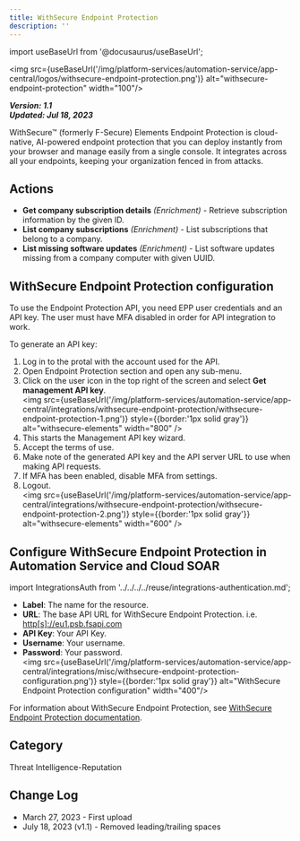 ```yaml
---
title: WithSecure Endpoint Protection
description: ''
---
```

import useBaseUrl from '@docusaurus/useBaseUrl';

<img src={useBaseUrl('/img/platform-services/automation-service/app-central/logos/withsecure-endpoint-protection.png')} alt="withsecure-endpoint-protection" width="100"/>

***Version: 1.1  
Updated: Jul 18, 2023***

WithSecure™ (formerly F-Secure) Elements Endpoint Protection is cloud-native, AI-powered endpoint protection that you can deploy instantly from your browser and manage easily from a single console. It integrates across all your endpoints, keeping your organization fenced in from attacks.

## Actions

* **Get company subscription details** *(Enrichment)* - Retrieve subscription information by the given ID.
* **List company subscriptions** *(Enrichment)* - List subscriptions that belong to a company.
* **List missing software updates** *(Enrichment)* - List software updates missing from a company computer with given UUID.

## WithSecure Endpoint Protection configuration

To use the Endpoint Protection API, you need EPP user credentials and an API key. The user must have MFA disabled in order for API integration to work.   

To generate an API key:
1. Log in to the protal with the account used for the API.
1. Open Endpoint Protection section and open any sub-menu.
1. Click on the user icon in the top right of the screen and select **Get management API key**.<br/><img src={useBaseUrl('/img/platform-services/automation-service/app-central/integrations/withsecure-endpoint-protection/withsecure-endpoint-protection-1.png')} style={{border:'1px solid gray'}} alt="withsecure-elements" width="800" />
1. This starts the Management API key wizard.
1. Accept the terms of use.
1. Make note of the generated API key and the API server URL to use when making API requests.
1. If MFA has been enabled, disable MFA from settings.
1. Logout.<br/><img src={useBaseUrl('/img/platform-services/automation-service/app-central/integrations/withsecure-endpoint-protection/withsecure-endpoint-protection-2.png')} style={{border:'1px solid gray'}} alt="withsecure-elements" width="600" />

## Configure WithSecure Endpoint Protection in Automation Service and Cloud SOAR

import IntegrationsAuth from '../../../../reuse/integrations-authentication.md';

<IntegrationsAuth/>

   * **Label**: The name for the resource.
   * **URL**: The base API URL for WithSecure Endpoint Protection. i.e. [http[s]://eu1.psb.fsapi.com](https://eu1.psb.fsapi.com)
   * **API Key**: Your API Key.
   * **Username**: Your username.
   * **Password**: Your password. <br/><img src={useBaseUrl('/img/platform-services/automation-service/app-central/integrations/misc/withsecure-endpoint-protection-configuration.png')} style={{border:'1px solid gray'}} alt="WithSecure Endpoint Protection configuration" width="400"/>

For information about WithSecure Endpoint Protection, see [WithSecure Endpoint Protection documentation](https://www.withsecure.com/userguides/product.html?business/psb-portal/latest/en).

## Category

Threat Intelligence-Reputation

## Change Log

* March 27, 2023 - First upload
* July 18, 2023 (v1.1) - Removed leading/trailing spaces
